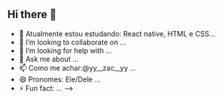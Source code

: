 ## Hi there 👋

- 🌱 Atualmente estou estudando: React native, HTML e CSS...
- 👯 I’m looking to collaborate on ...
- 🤔 I’m looking for help with ...
- 💬 Ask me about ...
- 📫 Como me achar:@yy__zac__yy ...
- 😄 Pronomes: Ele/Dele ...
- ⚡ Fun fact: ...
-->
